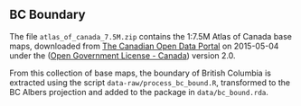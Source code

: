 ## BC Boundary

The file `atlas_of_canada_7.5M.zip` contains the 1:7.5M Atlas of Canada base maps, downloaded from [The Canadian Open Data Portal](http://open.canada.ca/data/en/dataset/f77c2027-ed4a-5f6e-9395-067af3e9fc1e) on 2015-05-04 under the ([Open Government License - Canada](http://open.canada.ca/en/open-government-licence-canada)) version 2.0.

From this collection of base maps, the boundary of British Columbia is extracted using the script `data-raw/process_bc_bound.R`, transformed to the BC Albers projection and added to the package in `data/bc_bound.rda`.
